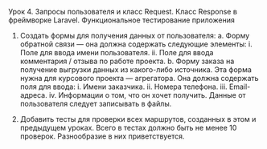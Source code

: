 Урок 4. Запросы пользователя и класс Request. Класс Response в фреймворке Laravel. Функциональное тестирование приложения

1. Создать формы для получения данных от пользователя:
a. Форму обратной связи — она должна содержать следующие элементы:
    i. Поле для ввода имени пользователя.
    ii. Поле для ввода комментария / отзыва по работе проекта.
b. Форму заказа на получение выгрузки данных из какого-либо источника. Эта форма
нужна для курсового проекта — агрегатора. Она должна содержать поля для ввода:
    i. Имени заказчика.
    ii. Номера телефона.
    iii. Email-адреса.
    iv. Информации о том, что он хочет получить.
Данные от пользователя следует записывать в файлы.

2. Добавить тесты для проверки всех маршрутов, созданных в этом и предыдущем уроках. Всего
в тестах должно быть не менее 10 проверок. Разнообразие в них приветствуется.